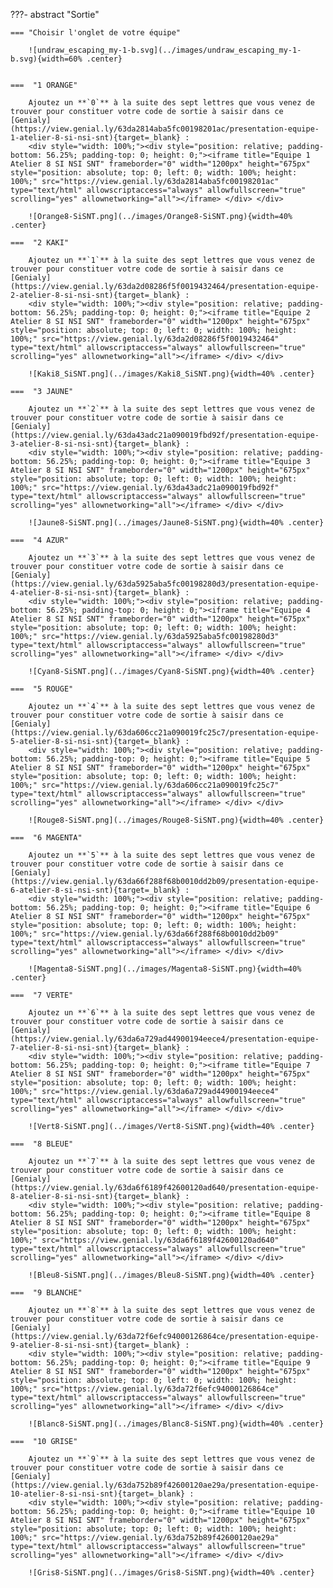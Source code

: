 ???- abstract "Sortie"

    === "Choisir l'onglet de votre équipe"

        ![undraw_escaping_my-1-b.svg](../images/undraw_escaping_my-1-b.svg){width=60% .center}

    
    ===  "1 ORANGE"

        Ajoutez un **`0`** à la suite des sept lettres que vous venez de trouver pour constituer votre code de sortie à saisir dans ce [Genialy](https://view.genial.ly/63da2814aba5fc00198201ac/presentation-equipe-1-atelier-8-si-nsi-snt){target=_blank} :
        <div style="width: 100%;"><div style="position: relative; padding-bottom: 56.25%; padding-top: 0; height: 0;"><iframe title="Equipe 1 Atelier 8 SI NSI SNT" frameborder="0" width="1200px" height="675px" style="position: absolute; top: 0; left: 0; width: 100%; height: 100%;" src="https://view.genial.ly/63da2814aba5fc00198201ac" type="text/html" allowscriptaccess="always" allowfullscreen="true" scrolling="yes" allownetworking="all"></iframe> </div> </div>

        ![Orange8-SiSNT.png](../images/Orange8-SiSNT.png){width=40% .center}

    ===  "2 KAKI"

        Ajoutez un **`1`** à la suite des sept lettres que vous venez de trouver pour constituer votre code de sortie à saisir dans ce [Genialy](https://view.genial.ly/63da2d08286f5f0019432464/presentation-equipe-2-atelier-8-si-nsi-snt){target=_blank} :
        <div style="width: 100%;"><div style="position: relative; padding-bottom: 56.25%; padding-top: 0; height: 0;"><iframe title="Equipe 2 Atelier 8 SI NSI SNT" frameborder="0" width="1200px" height="675px" style="position: absolute; top: 0; left: 0; width: 100%; height: 100%;" src="https://view.genial.ly/63da2d08286f5f0019432464" type="text/html" allowscriptaccess="always" allowfullscreen="true" scrolling="yes" allownetworking="all"></iframe> </div> </div>

        ![Kaki8_SiSNT.png](../images/Kaki8_SiSNT.png){width=40% .center}

    ===  "3 JAUNE"

        Ajoutez un **`2`** à la suite des sept lettres que vous venez de trouver pour constituer votre code de sortie à saisir dans ce [Genialy](https://view.genial.ly/63da43adc21a090019fbd92f/presentation-equipe-3-atelier-8-si-nsi-snt){target=_blank} :
        <div style="width: 100%;"><div style="position: relative; padding-bottom: 56.25%; padding-top: 0; height: 0;"><iframe title="Equipe 3 Atelier 8 SI NSI SNT" frameborder="0" width="1200px" height="675px" style="position: absolute; top: 0; left: 0; width: 100%; height: 100%;" src="https://view.genial.ly/63da43adc21a090019fbd92f" type="text/html" allowscriptaccess="always" allowfullscreen="true" scrolling="yes" allownetworking="all"></iframe> </div> </div>

        ![Jaune8-SiSNT.png](../images/Jaune8-SiSNT.png){width=40% .center}

    ===  "4 AZUR"

        Ajoutez un **`3`** à la suite des sept lettres que vous venez de trouver pour constituer votre code de sortie à saisir dans ce [Genialy](https://view.genial.ly/63da5925aba5fc00198280d3/presentation-equipe-4-atelier-8-si-nsi-snt){target=_blank} :
        <div style="width: 100%;"><div style="position: relative; padding-bottom: 56.25%; padding-top: 0; height: 0;"><iframe title="Equipe 4 Atelier 8 SI NSI SNT" frameborder="0" width="1200px" height="675px" style="position: absolute; top: 0; left: 0; width: 100%; height: 100%;" src="https://view.genial.ly/63da5925aba5fc00198280d3" type="text/html" allowscriptaccess="always" allowfullscreen="true" scrolling="yes" allownetworking="all"></iframe> </div> </div>

        ![Cyan8-SiSNT.png](../images/Cyan8-SiSNT.png){width=40% .center}

    ===  "5 ROUGE"

        Ajoutez un **`4`** à la suite des sept lettres que vous venez de trouver pour constituer votre code de sortie à saisir dans ce [Genialy](https://view.genial.ly/63da606cc21a090019fc25c7/presentation-equipe-5-atelier-8-si-nsi-snt){target=_blank} :
        <div style="width: 100%;"><div style="position: relative; padding-bottom: 56.25%; padding-top: 0; height: 0;"><iframe title="Equipe 5 Atelier 8 SI NSI SNT" frameborder="0" width="1200px" height="675px" style="position: absolute; top: 0; left: 0; width: 100%; height: 100%;" src="https://view.genial.ly/63da606cc21a090019fc25c7" type="text/html" allowscriptaccess="always" allowfullscreen="true" scrolling="yes" allownetworking="all"></iframe> </div> </div>

        ![Rouge8-SiSNT.png](../images/Rouge8-SiSNT.png){width=40% .center}

    ===  "6 MAGENTA"

        Ajoutez un **`5`** à la suite des sept lettres que vous venez de trouver pour constituer votre code de sortie à saisir dans ce [Genialy](https://view.genial.ly/63da66f288f68b0010dd2b09/presentation-equipe-6-atelier-8-si-nsi-snt){target=_blank} :
        <div style="width: 100%;"><div style="position: relative; padding-bottom: 56.25%; padding-top: 0; height: 0;"><iframe title="Equipe 6 Atelier 8 SI NSI SNT" frameborder="0" width="1200px" height="675px" style="position: absolute; top: 0; left: 0; width: 100%; height: 100%;" src="https://view.genial.ly/63da66f288f68b0010dd2b09" type="text/html" allowscriptaccess="always" allowfullscreen="true" scrolling="yes" allownetworking="all"></iframe> </div> </div>

        ![Magenta8-SiSNT.png](../images/Magenta8-SiSNT.png){width=40% .center}
    
    ===  "7 VERTE"

        Ajoutez un **`6`** à la suite des sept lettres que vous venez de trouver pour constituer votre code de sortie à saisir dans ce [Genialy](https://view.genial.ly/63da6a729ad44900194eece4/presentation-equipe-7-atelier-8-si-nsi-snt){target=_blank} :
        <div style="width: 100%;"><div style="position: relative; padding-bottom: 56.25%; padding-top: 0; height: 0;"><iframe title="Equipe 7 Atelier 8 SI NSI SNT" frameborder="0" width="1200px" height="675px" style="position: absolute; top: 0; left: 0; width: 100%; height: 100%;" src="https://view.genial.ly/63da6a729ad44900194eece4" type="text/html" allowscriptaccess="always" allowfullscreen="true" scrolling="yes" allownetworking="all"></iframe> </div> </div>

        ![Vert8-SiSNT.png](../images/Vert8-SiSNT.png){width=40% .center}

    ===  "8 BLEUE"

        Ajoutez un **`7`** à la suite des sept lettres que vous venez de trouver pour constituer votre code de sortie à saisir dans ce [Genialy](https://view.genial.ly/63da6f6189f42600120ad640/presentation-equipe-8-atelier-8-si-nsi-snt){target=_blank} :
        <div style="width: 100%;"><div style="position: relative; padding-bottom: 56.25%; padding-top: 0; height: 0;"><iframe title="Equipe 8 Atelier 8 SI NSI SNT" frameborder="0" width="1200px" height="675px" style="position: absolute; top: 0; left: 0; width: 100%; height: 100%;" src="https://view.genial.ly/63da6f6189f42600120ad640" type="text/html" allowscriptaccess="always" allowfullscreen="true" scrolling="yes" allownetworking="all"></iframe> </div> </div>

        ![Bleu8-SiSNT.png](../images/Bleu8-SiSNT.png){width=40% .center}

    ===  "9 BLANCHE"

        Ajoutez un **`8`** à la suite des sept lettres que vous venez de trouver pour constituer votre code de sortie à saisir dans ce [Genialy](https://view.genial.ly/63da72f6efc94000126864ce/presentation-equipe-9-atelier-8-si-nsi-snt){target=_blank} :
        <div style="width: 100%;"><div style="position: relative; padding-bottom: 56.25%; padding-top: 0; height: 0;"><iframe title="Equipe 9 Atelier 8 SI NSI SNT" frameborder="0" width="1200px" height="675px" style="position: absolute; top: 0; left: 0; width: 100%; height: 100%;" src="https://view.genial.ly/63da72f6efc94000126864ce" type="text/html" allowscriptaccess="always" allowfullscreen="true" scrolling="yes" allownetworking="all"></iframe> </div> </div>

        ![Blanc8-SiSNT.png](../images/Blanc8-SiSNT.png){width=40% .center}

    ===  "10 GRISE"

        Ajoutez un **`9`** à la suite des sept lettres que vous venez de trouver pour constituer votre code de sortie à saisir dans ce [Genialy](https://view.genial.ly/63da752b89f42600120ae29a/presentation-equipe-10-atelier-8-si-nsi-snt){target=_blank} :
        <div style="width: 100%;"><div style="position: relative; padding-bottom: 56.25%; padding-top: 0; height: 0;"><iframe title="Equipe 10 Atelier 8 SI NSI SNT" frameborder="0" width="1200px" height="675px" style="position: absolute; top: 0; left: 0; width: 100%; height: 100%;" src="https://view.genial.ly/63da752b89f42600120ae29a" type="text/html" allowscriptaccess="always" allowfullscreen="true" scrolling="yes" allownetworking="all"></iframe> </div> </div>

        ![Gris8-SiSNT.png](../images/Gris8-SiSNT.png){width=40% .center}
    